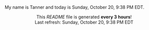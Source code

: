 My name is Tanner and today is Sunday, October 20, 9:38 PM EDT.

<p align="center">This <i>README</i> file is generated <b>every 3 hours</b>!</br>Last refresh: Sunday, October 20, 9:38 PM EDT<br /></p>
